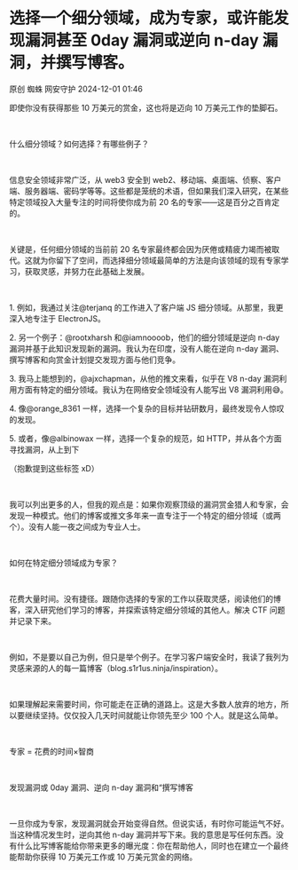 #  选择一个细分领域，成为专家，或许能发现漏洞甚至 0day 漏洞或逆向 n-day 漏洞，并撰写博客。   
原创 蜘蛛  网安守护   2024-12-01 01:46  
  
即使你没有获得那些 10 万美元的赏金，这也将是迈向 10 万美元工作的垫脚石。  
  
   
  
什么细分领域？如何选择？有哪些例子？  
  
   
  
信息安全领域非常广泛，从 web3 安全到 web2、移动端、桌面端、侦察、客户端、服务器端、密码学等等。这些都是笼统的术语，但如果我们深入研究，在某些特定领域投入大量专注的时间将使你成为前 20 名的专家——这是百分之百肯定的。  
  
   
  
关键是，任何细分领域的当前前 20 名专家最终都会因为厌倦或精疲力竭而被取代。这就为你留下了空间，而选择细分领域最简单的方法是向该领域的现有专家学习，获取灵感，并努力在此基础上发展。  
  
   
  
1. 例如，我通过关注@terjanq 的工作进入了客户端 JS 细分领域。从那里，我更深入地专注于 ElectronJS。  
  
2. 另一个例子：@rootxharsh 和@iamnoooob，他们的细分领域是逆向 n-day 漏洞并基于此知识发现新的漏洞。我认为在印度，没有人能在逆向 n-day 漏洞、撰写博客和向赏金计划提交发现方面与他们竞争。  
  
3. 我马上能想到的，@ajxchapman，从他的推文来看，似乎在 V8 n-day 漏洞利用方面有特定的细分领域。我认为在网络安全领域没有人能写出 V8 漏洞利用😅。  
  
4. 像@orange_8361 一样，选择一个复杂的目标并钻研数月，最终发现令人惊叹的发现。  
  
5. 或者，像@albinowax 一样，选择一个复杂的规范，如 HTTP，并从各个方面寻找漏洞，从上到下  
  
（抱歉提到这些标签 xD）  
  
   
  
我可以列出更多的人，但我的观点是：如果你观察顶级的漏洞赏金猎人和专家，会发现一种模式。他们的博客或推文多年来一直专注于一个特定的细分领域（或两个）。没有人能一夜之间成为专业人士。  
  
   
  
如何在特定细分领域成为专家？  
  
   
  
花费大量时间。没有捷径。跟随你选择的专家的工作以获取灵感，阅读他们的博客，深入研究他们学习的博客，并探索该特定细分领域的其他人。解决 CTF 问题并记录下来。  
  
   
  
例如，不是要以自己为例，但只是举个例子。在学习客户端安全时，我读了我列为灵感来源的人的每一篇博客（blog.s1r1us.ninja/inspiration）。  
  
   
  
如果理解起来需要时间，你可能走在正确的道路上。这是大多数人放弃的地方，所以要继续坚持。仅仅投入几天时间就能让你领先至少 100 个人。就是这么简单。  
  
   
  
专家 = 花费的时间×智商  
  
   
  
发现漏洞或 0day 漏洞、逆向 n-day 漏洞和“撰写博客  
  
   
  
一旦你成为专家，发现漏洞就会开始变得自然。但说实话，有时你可能运气不好。当这种情况发生时，逆向其他 n-day 漏洞并写下来。我的意思是写任何东西。没有什么比写博客能给你带来更多的曝光度：你在帮助他人，同时也在建立一个最终能帮助你获得 10 万美元工作或 10 万美元赏金的网络。  
  
